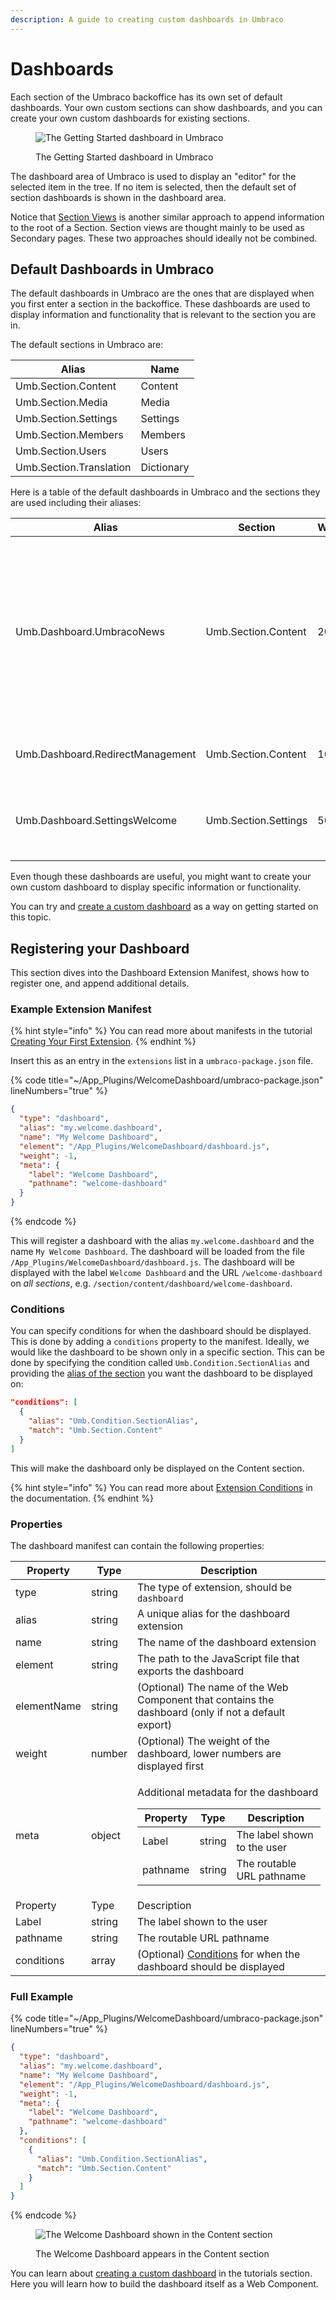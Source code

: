 ```yaml
---
description: A guide to creating custom dashboards in Umbraco
---
```


# Dashboards

Each section of the Umbraco backoffice has its own set of default dashboards. Your own custom sections can show dashboards, and you can create your own custom dashboards for existing sections.

<figure><img src="images/getting-started-dashboard.jpg" alt="The Getting Started dashboard in Umbraco"><figcaption><p>The Getting Started dashboard in Umbraco</p></figcaption></figure>

The dashboard area of Umbraco is used to display an "editor" for the selected item in the tree. If no item is selected, then the default set of section dashboards is shown in the dashboard area.

Notice that [Section Views](section-trees/sections/section-view.md) is another similar approach to append information to the root of a Section. Section views are thought mainly to be used as Secondary pages. These two approaches should ideally not be combined.

## Default Dashboards in Umbraco

The default dashboards in Umbraco are the ones that are displayed when you first enter a section in the backoffice. These dashboards are used to display information and functionality that is relevant to the section you are in.

The default sections in Umbraco are:

| Alias                   | Name       |
| ----------------------- | ---------- |
| Umb.Section.Content     | Content    |
| Umb.Section.Media       | Media      |
| Umb.Section.Settings    | Settings   |
| Umb.Section.Members     | Members    |
| Umb.Section.Users       | Users      |
| Umb.Section.Translation | Dictionary |

Here is a table of the default dashboards in Umbraco and the sections they are used including their aliases:

| Alias                            | Section              | Weight | Description                                                                                                                                      |
| -------------------------------- | -------------------- | ------ | ------------------------------------------------------------------------------------------------------------------------------------------------ |
| Umb.Dashboard.UmbracoNews        | Umb.Section.Content  | 20     | The Getting Started dashboard users see when they first enter Umbraco. Contains the latest news of Umbraco including outbound links to resources |
| Umb.Dashboard.RedirectManagement | Umb.Section.Content  | 10     | Contains a list of active URL redirects                                                                                                          |
| Umb.Dashboard.SettingsWelcome    | Umb.Section.Settings | 500    | Contains a set of boxes with links to appropriate resources                                                                                      |

Even though these dashboards are useful, you might want to create your own custom dashboard to display specific information or functionality.

You can try and [create a custom dashboard](../../tutorials/creating-a-custom-dashboard/) as a way on getting started on this topic.

## Registering your Dashboard

This section dives into the Dashboard Extension Manifest, shows how to register one, and append additional details.

### Example Extension Manifest

{% hint style="info" %}
You can read more about manifests in the tutorial [Creating Your First Extension](../tutorials/creating-your-first-extension.md).
{% endhint %}

Insert this as an entry in the `extensions` list in a `umbraco-package.json` file.

{% code title="~/App_Plugins/WelcomeDashboard/umbraco-package.json" lineNumbers="true" %}
```json
{
  "type": "dashboard",
  "alias": "my.welcome.dashboard",
  "name": "My Welcome Dashboard",
  "element": "/App_Plugins/WelcomeDashboard/dashboard.js",
  "weight": -1,
  "meta": {
    "label": "Welcome Dashboard",
    "pathname": "welcome-dashboard"
  }
}
```
{% endcode %}

This will register a dashboard with the alias `my.welcome.dashboard` and the name `My Welcome Dashboard`. The dashboard will be loaded from the file `/App_Plugins/WelcomeDashboard/dashboard.js`. The dashboard will be displayed with the label `Welcome Dashboard` and the URL `/welcome-dashboard` on _all sections_, e.g. `/section/content/dashboard/welcome-dashboard`.

### Conditions

You can specify conditions for when the dashboard should be displayed. This is done by adding a `conditions` property to the manifest. Ideally, we would like the dashboard to be shown only in a specific section. This can be done by specifying the condition called `Umb.Condition.SectionAlias` and providing the [alias of the section](dashboards.md#default-dashboards-in-umbraco) you want the dashboard to be displayed on:

```json
"conditions": [
  {
    "alias": "Umb.Condition.SectionAlias",
    "match": "Umb.Section.Content"
  }
]
```

This will make the dashboard only be displayed on the Content section.

{% hint style="info" %}
You can read more about [Extension Conditions](backoffice-setup/extension-registry/extension-conditions.md) in the documentation.
{% endhint %}

### Properties

The dashboard manifest can contain the following properties:

| Property    | Type   | Description                                                                                                                                                                                                                                                                                               |
| ----------- | ------ | --------------------------------------------------------------------------------------------------------------------------------------------------------------------------------------------------------------------------------------------------------------------------------------------------------- |
| type        | string | The type of extension, should be `dashboard`                                                                                                                                                                                                                                                              |
| alias       | string | A unique alias for the dashboard extension                                                                                                                                                                                                                                                                |
| name        | string | The name of the dashboard extension                                                                                                                                                                                                                                                                       |
| element     | string | The path to the JavaScript file that exports the dashboard                                                                                                                                                                                                                                                |
| elementName | string | (Optional) The name of the Web Component that contains the dashboard (only if not a default export)                                                                                                                                                                                                       |
| weight      | number | (Optional) The weight of the dashboard, lower numbers are displayed first                                                                                                                                                                                                                                 |
| meta        | object | <p>Additional metadata for the dashboard</p><table><thead><tr><th>Property</th><th>Type</th><th>Description</th></tr></thead><tbody><tr><td>Label</td><td>string</td><td>The label shown to the user</td></tr><tr><td>pathname</td><td>string</td><td>The routable URL pathname</td></tr></tbody></table> |
| Property    | Type   | Description                                                                                                                                                                                                                                                                                               |
| Label       | string | The label shown to the user                                                                                                                                                                                                                                                                               |
| pathname    | string | The routable URL pathname                                                                                                                                                                                                                                                                                 |
| conditions  | array  | (Optional) [Conditions](backoffice-setup/extension-registry/extension-conditions.md) for when the dashboard should be displayed                                                                                                                                                                           |

### Full Example

{% code title="~/App_Plugins/WelcomeDashboard/umbraco-package.json" lineNumbers="true" %}
```json
{
  "type": "dashboard",
  "alias": "my.welcome.dashboard",
  "name": "My Welcome Dashboard",
  "element": "/App_Plugins/WelcomeDashboard/dashboard.js",
  "weight": -1,
  "meta": {
    "label": "Welcome Dashboard",
    "pathname": "welcome-dashboard"
  },
  "conditions": [
    {
      "alias": "Umb.Condition.SectionAlias",
      "match": "Umb.Section.Content"
    }
  ]
}
```
{% endcode %}

<figure><img src="images/welcome-dashboard.jpg" alt="The Welcome Dashboard shown in the Content section"><figcaption><p>The Welcome Dashboard appears in the Content section</p></figcaption></figure>

You can learn about [creating a custom dashboard](../tutorials/creating-a-custom-dashboard/) in the tutorials section. Here you will learn how to build the dashboard itself as a Web Component.

